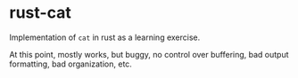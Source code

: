 # rust-cat

Implementation of `cat` in rust as a learning exercise.

At this point, mostly works, but buggy, no control over buffering, bad output
formatting, bad organization, etc.
